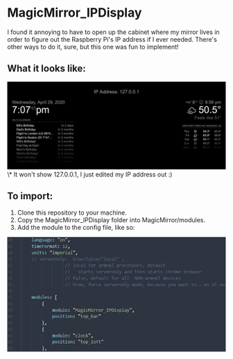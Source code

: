 # MagicMirror_IPDisplay
I found it annoying to have to open up the cabinet where my mirror lives in order to figure out the Raspberry Pi's IP address if I ever needed. There's other ways to do it, sure, but this one was fun to implement!

## What it looks like: ##
<img src="images/output.PNG">  
\* It won't show 127.0.0.1, I just edited my IP address out :)

## To import: ##
1. Clone this repository to your machine.
2. Copy the MagicMirror_IPDisplay folder into MagicMirror/modules.
3. Add the module to the config file, like so:
<img src="images/config%20file.PNG">
 
